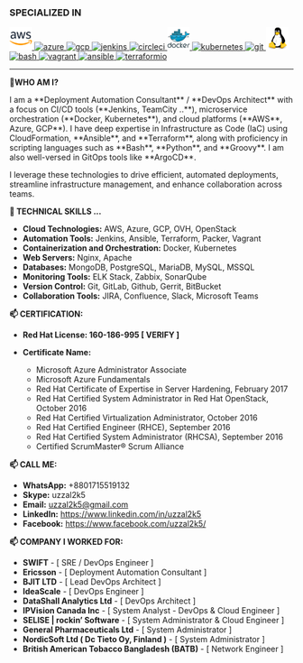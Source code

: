 

<h3 align="left">SPECIALIZED IN </h3>
<p align="left"> 
 <a href="https://aws.amazon.com" target="_blank" rel="noreferrer"> <img src="https://raw.githubusercontent.com/devicons/devicon/master/icons/amazonwebservices/amazonwebservices-original-wordmark.svg" alt="aws" width="40" height="40"/> </a> 
 <a href="https://azure.microsoft.com/en-in/" target="_blank" rel="noreferrer"> <img src="https://www.vectorlogo.zone/logos/microsoft_azure/microsoft_azure-icon.svg" alt="azure" width="40" height="40"/> </a> 
 <a href="https://cloud.google.com" target="_blank" rel="noreferrer"> <img src="https://www.vectorlogo.zone/logos/google_cloud/google_cloud-icon.svg" alt="gcp" width="40" height="40"/> </a> 
 <a href="https://www.jenkins.io" target="_blank" rel="noreferrer"> <img src="https://www.vectorlogo.zone/logos/jenkins/jenkins-icon.svg" alt="jenkins" width="40" height="40"/> </a>
 <a href="https://circleci.com" target="_blank" rel="noreferrer"> <img src="https://www.vectorlogo.zone/logos/circleci/circleci-icon.svg" alt="circleci" width="40" height="40"/> </a>
 <a href="https://www.docker.com/" target="_blank" rel="noreferrer"> <img src="https://raw.githubusercontent.com/devicons/devicon/master/icons/docker/docker-original-wordmark.svg" alt="docker" width="40" height="40"/> </a> 
 <a href="https://kubernetes.io" target="_blank" rel="noreferrer"> <img src="https://www.vectorlogo.zone/logos/kubernetes/kubernetes-icon.svg" alt="kubernetes" width="40" height="40"/> </a>
 <a href="https://git-scm.com/" target="_blank" rel="noreferrer"> <img src="https://www.vectorlogo.zone/logos/git-scm/git-scm-icon.svg" alt="git" width="40" height="40"/> </a> 
  <a href="https://www.linux.org/" target="_blank" rel="noreferrer"> <img src="https://raw.githubusercontent.com/devicons/devicon/master/icons/linux/linux-original.svg" alt="linux" width="40" height="40"/> </a> 
 <a href="https://www.gnu.org/software/bash/" target="_blank" rel="noreferrer"> <img src="https://www.vectorlogo.zone/logos/gnu_bash/gnu_bash-icon.svg" alt="bash" width="40" height="40"/> </a>
 <a href="https://www.vagrantup.com/" target="_blank" rel="noreferrer"> <img src="https://www.vectorlogo.zone/logos/vagrantup/vagrantup-icon.svg" alt="vagrant" width="40" height="40"/> </a>
 <a href="https://www.ansible.com/" target="_blank" rel="noreferrer"> <img src="https://www.vectorlogo.zone/logos/ansible/ansible-icon.svg" alt="ansible" width="40" height="40"/> </a> 
  <a href="https://www.terraform.io/" target="_blank" rel="noreferrer"> <img src="https://www.vectorlogo.zone/logos/terraformio/terraformio-icon.svg" alt="terraformio" width="40" height="40"/> </a> 
</p>


---
**🔭WHO AM I?**

<p>I am a **Deployment Automation Consultant** / **DevOps Architect**  with a focus on CI/CD tools (**Jenkins, TeamCity ..**), microservice orchestration (**Docker, Kubernetes**), and cloud platforms (**AWS**, Azure, GCP**). I have deep expertise in Infrastructure as Code (IaC) using CloudFormation, **Ansible**, and **Terraform**, along with proficiency in scripting languages such as **Bash**, **Python**, and **Groovy**. I am also well-versed in GitOps tools like **ArgoCD**.</p>


<p>I leverage these technologies to drive efficient, automated deployments, streamline infrastructure management, and enhance collaboration across teams.</p>


**🌱 TECHNICAL SKILLS ...**

- **Cloud Technologies:**  AWS, Azure,  GCP, OVH, OpenStack
- **Automation Tools:** Jenkins, Ansible, Terraform, Packer, Vagrant
- **Containerization and Orchestration:** Docker, Kubernetes
- **Web Servers:** Nginx, Apache
- **Databases:** MongoDB, PostgreSQL, MariaDB, MySQL, MSSQL
- **Monitoring Tools:** ELK Stack, Zabbix, SonarQube
- **Version Control:** Git, GitLab, Github, Gerrit, BitBucket
- **Collaboration Tools:** JIRA, Confluence, Slack, Microsoft Teams

 **📫 CERTIFICATION:**
 
 - **Red Hat License: 160-186-995 [ VERIFY ]**
   
 - **Certificate Name:**
   - Microsoft Azure Administrator Associate
   - Microsoft Azure Fundamentals
   - Red Hat Certificate of Expertise in Server Hardening, February 2017
   - Red Hat Certified System Administrator in Red Hat OpenStack, October 2016
   - Red Hat Certified Virtualization Administrator, October 2016
   - Red Hat Certified Engineer (RHCE), September 2016
   - Red Hat Certified System Administrator (RHCSA), September 2016
   - Certified ScrumMaster®  Scrum Alliance

**📫 CALL ME:**
- **WhatsApp:** +8801715519132
- **Skype:** uzzal2k5
- **Email:** uzzal2k5@gmail.com
- **LinkedIn:** https://www.linkedin.com/in/uzzal2k5
- **Facebook:** https://www.facebook.com/uzzal2k5/


 **📫 COMPANY I WORKED FOR:**
 - **SWIFT** - [ SRE / DevOps Engineer ]
 - **Ericsson** - [ Deployment Automation Consultant ]
 - **BJIT LTD** - [ Lead DevOps Architect ]
 - **IdeaScale** - [ DevOps Engineer ]
 - **DataShall Analytics Ltd** - [ DevOps Architect ]
 - **IPVision Canada Inc** - [ System Analyst - DevOps & Cloud Engineer ]
 - **SELISE | rockin’ Software** - [ System Administrator & Cloud Engineer ]
 - **General Pharmaceuticals Ltd** - [ System Administrator ]
 - **NordicSoft Ltd ( Dc Tieto Oy, Finland )** - [ System Administrator ]
 - **British American Tobacco Bangladesh (BATB)** - [  Network Engineer ]
   
 <p align="left">

<!-- <a href="https://ericsson.com" target="_blank" rel="noreferrer"> <img src="https://www.vectorlogo.zone/logos/ericsson/ericsson-ar21.svg" alt="ericsson" width="100" height="40"/> </a> -->
 </p>


